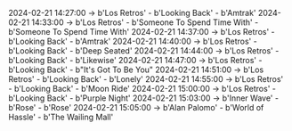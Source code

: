 2024-02-21 14:27:00 -> b'Los Retros' - b'Looking Back' - b'Amtrak'
2024-02-21 14:33:00 -> b'Los Retros' - b'Someone To Spend Time With' - b'Someone To Spend Time With'
2024-02-21 14:37:00 -> b'Los Retros' - b'Looking Back' - b'Amtrak'
2024-02-21 14:40:00 -> b'Los Retros' - b'Looking Back' - b'Deep Seated'
2024-02-21 14:44:00 -> b'Los Retros' - b'Looking Back' - b'Likewise'
2024-02-21 14:47:00 -> b'Los Retros' - b'Looking Back' - b"It's Got To Be You"
2024-02-21 14:51:00 -> b'Los Retros' - b'Looking Back' - b'Lonely'
2024-02-21 14:55:00 -> b'Los Retros' - b'Looking Back' - b'Moon Ride'
2024-02-21 15:00:00 -> b'Los Retros' - b'Looking Back' - b'Purple Night'
2024-02-21 15:03:00 -> b'Inner Wave' - b'Rose' - b'Rose'
2024-02-21 15:05:00 -> b'Alan Palomo' - b'World of Hassle' - b'The Wailing Mall'
